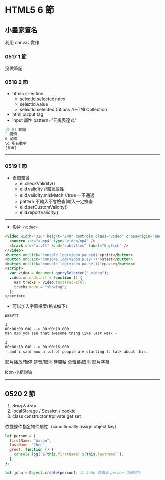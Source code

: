 # HTML5 6 節

## 小畫家簽名

利用 canvas 實作

### 0517 1 節

沒做筆記

### 0518 2 節

- html5 selection
  - selectId.selectedIndex
  - selectId.value
  - selectId.selectedOptions //HTMLCollection
- html output tag
- input 屬性 pattern="正規表達式"

```js
[0-9] 範圍
^ 開頭
$ 尾部
\d 所有數字
{長度}
```

---

### 0519 1 節

- 表單驗證
  - el.checkValidity()
  - elid.validity //驗證屬性
  - elid.validity.misMatch //true==不通過
  - pattern 不輸入不會檢查|輸入一定檢查
  - elid.setCustomValidity()
  - elid.reportValidity()

---

- 影片 `<video>`

```html
<video width="320" height="240" controls class="video" crossorigin="anonymous">
  <source src="a.mp4" type="video/mp4" />
  <track src="a.vtt" kind="subtitles" label="English" />
</video>
<button onclick="console.log(video.paused)">print</button>
<button onclick="console.log(video.play())">start</button>
<button onclick="console.log(video.pause())">pause</button>
<script>
  var video = document.querySelector(".video");
  video.onloadstart = function () {
    var tracks = video.textTracks[0];
    tracks.mode = "showing";
  };
</script>
```

- 可以加入字幕檔案(格式如下)

```txt
WEBVTT

1
00:00:00.000 --> 00:00:10.000
Man did you see that awesome thing like last week -

2
00:00:10.000 --> 00:00:16.000
- and i said wow a lot of people are starting to talk about this.
```

影片播放/暫停
禁音/取消
時間軸
全螢幕/取消
影片字幕

icon 小組討論

---

## 0520 2 節

1. drag & drop
2. localStorage / Session / cookie
3. class constructor #private get set

依據條件指定物件屬性（conditionally assign object key）

```js
let person = {
  firstName: "Aaron",
  lastName: "Chen",
  greet: function () {
    console.log(`${this.firstName} ${this.lastName}`);
  },
};

let john = Object.create(person); // John 會繼承 person 這個物件
```
